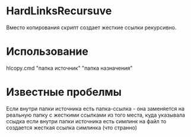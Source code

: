 HardLinksRecursuve
==============

Вместо копирования скрипт создает жесткие ссылки рекурсивно.

Использование
=============

hlcopy.cmd "папка источник" "папка назначения"

Известные пробелмы
=============

Если внутри папки источника есть папка-ссылка - она заменяется на реальную папку с жесткими ссылками из того места, куда указывала ссыдка
если внутри папки источника есть симлинк на файл то создается жесткая ссылка симлинка (что странно)
